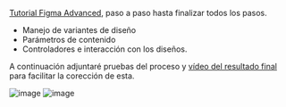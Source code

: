 [Tutorial Figma Advanced](https://developer.android.com/jetpack/compose/tooling/relay/advanced-tutorial?hl=es-419), paso a paso hasta finalizar todos los pasos.

- Manejo de variantes de diseño
- Parámetros de contenido
- Controladores e interacción con los diseños.

A continuación adjuntaré pruebas del proceso y [vídeo del resultado final](https://user-images.githubusercontent.com/46347629/216959759-2481ae03-f784-4aa8-b395-9641028c7952.webm) para facilitar la corección de esta.

![image](https://user-images.githubusercontent.com/46347629/216958453-abae09db-1bcf-4bd7-8bf5-94dfef8dec15.png)
![image](https://user-images.githubusercontent.com/46347629/216959157-a8f112b1-2fba-4b89-8796-3c408e845d6e.png)
